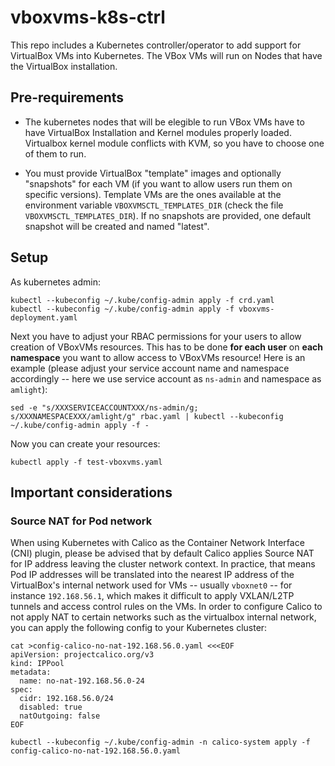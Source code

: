 # vboxvms-k8s-ctrl

This repo includes a Kubernetes controller/operator to add support for VirtualBox VMs into Kubernetes. The VBox VMs will run on Nodes that have the VirtualBox installation.


## Pre-requirements

- The kubernetes nodes that will be elegible to run VBox VMs have to have VirtualBox Installation and Kernel modules properly loaded. Virtualbox kernel module conflicts with KVM, so you have to choose one of them to run.

- You must provide VirtualBox "template" images and optionally "snapshots" for each VM (if you want to allow users run them on specific versions). Template VMs are the ones available at the environment variable `VBOXVMSCTL_TEMPLATES_DIR` (check the file `VBOXVMSCTL_TEMPLATES_DIR`). If no snapshots are provided, one default snapshot will be created and named "latest".


## Setup

As kubernetes admin:

```
kubectl --kubeconfig ~/.kube/config-admin apply -f crd.yaml
kubectl --kubeconfig ~/.kube/config-admin apply -f vboxvms-deployment.yaml
```

Next you have to adjust your RBAC permissions for your users to allow creation of VBoxVMs resources. This has to be done **for each user** on **each namespace** you want to allow access to VBoxVMs resource! Here is an example (please adjust your service account name and namespace accordingly -- here we use service account as `ns-admin` and namespace as `amlight`):
```
sed -e "s/XXXSERVICEACCOUNTXXX/ns-admin/g; s/XXXNAMESPACEXXX/amlight/g" rbac.yaml | kubectl --kubeconfig ~/.kube/config-admin apply -f -
```

Now you can create your resources:
```
kubectl apply -f test-vboxvms.yaml
```

## Important considerations

### Source NAT for Pod network

When using Kubernetes with Calico as the Container Network Interface (CNI) plugin, please be advised that by default Calico applies Source NAT for IP address leaving the cluster network context. In practice, that means Pod IP addresses will be translated into the nearest IP address of the VirtualBox's internal network used for VMs -- usually `vboxnet0` -- for instance `192.168.56.1`, which makes it difficult to apply VXLAN/L2TP tunnels and access control rules on the VMs. In order to configure Calico to not apply NAT to certain networks such as the virtualbox internal network, you can apply the following config to your Kubernetes cluster:

```
cat >config-calico-no-nat-192.168.56.0.yaml <<<EOF
apiVersion: projectcalico.org/v3
kind: IPPool
metadata:
  name: no-nat-192.168.56.0-24
spec:
  cidr: 192.168.56.0/24
  disabled: true
  natOutgoing: false
EOF

kubectl --kubeconfig ~/.kube/config-admin -n calico-system apply -f config-calico-no-nat-192.168.56.0.yaml
```
